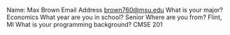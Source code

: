 Name: Max Brown
Email Address brown760@msu.edu
What is your major? Economics
What year are you in school? Senior 
Where are you from? Flint, MI
What is your programming background? CMSE 201
<!---
MaxBrown00/MaxBrown00 is a ✨ special ✨ repository because its `README.md` (this file) appears on your GitHub profile.
You can click the Preview link to take a look at your changes.
--->
